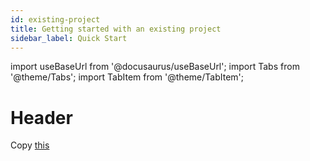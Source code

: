 ```yaml
---
id: existing-project
title: Getting started with an existing project
sidebar_label: Quick Start
---
```


import useBaseUrl from '@docusaurus/useBaseUrl';
import Tabs from '@theme/Tabs';
import TabItem from '@theme/TabItem';

# Header

Copy [this](https://github.com/saucelabs/visual-examples/tree/main/cypress#how-to-add-visual-testing-to-your-setup)
